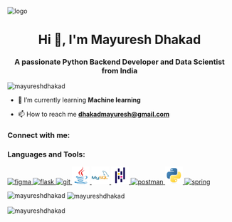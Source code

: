 ![logo](https://i0.wp.com/datapdx.org/wp-content/uploads/2022/03/Data-Catalog.jpg?resize=1024%2C717&ssl=1)
<h1 align="center">Hi 👋, I'm Mayuresh Dhakad</h1>
<h3 align="center">A passionate Python Backend Developer and Data Scientist from India</h3>

<p align="left"> <img src="https://komarev.com/ghpvc/?username=mayureshdhakad&label=Profile%20views&color=0e75b6&style=flat" alt="mayureshdhakad" /> </p>

- 🌱 I’m currently learning **Machine learning**

- 📫 How to reach me **dhakadmayuresh@gmail.com**

<h3 align="left">Connect with me:</h3>
<p align="left">
</p>

<h3 align="left">Languages and Tools:</h3>
<p align="left"> <a href="https://www.figma.com/" target="_blank" rel="noreferrer"> <img src="https://www.vectorlogo.zone/logos/figma/figma-icon.svg" alt="figma" width="40" height="40"/> </a> <a href="https://flask.palletsprojects.com/" target="_blank" rel="noreferrer"> <img src="https://www.vectorlogo.zone/logos/pocoo_flask/pocoo_flask-icon.svg" alt="flask" width="40" height="40"/> </a> <a href="https://git-scm.com/" target="_blank" rel="noreferrer"> <img src="https://www.vectorlogo.zone/logos/git-scm/git-scm-icon.svg" alt="git" width="40" height="40"/> </a> <a href="https://www.java.com" target="_blank" rel="noreferrer"> <img src="https://raw.githubusercontent.com/devicons/devicon/master/icons/java/java-original.svg" alt="java" width="40" height="40"/> </a> <a href="https://www.mysql.com/" target="_blank" rel="noreferrer"> <img src="https://raw.githubusercontent.com/devicons/devicon/master/icons/mysql/mysql-original-wordmark.svg" alt="mysql" width="40" height="40"/> </a> <a href="https://pandas.pydata.org/" target="_blank" rel="noreferrer"> <img src="https://raw.githubusercontent.com/devicons/devicon/2ae2a900d2f041da66e950e4d48052658d850630/icons/pandas/pandas-original.svg" alt="pandas" width="40" height="40"/> </a> <a href="https://postman.com" target="_blank" rel="noreferrer"> <img src="https://www.vectorlogo.zone/logos/getpostman/getpostman-icon.svg" alt="postman" width="40" height="40"/> </a> <a href="https://www.python.org" target="_blank" rel="noreferrer"> <img src="https://raw.githubusercontent.com/devicons/devicon/master/icons/python/python-original.svg" alt="python" width="40" height="40"/> </a> <a href="https://spring.io/" target="_blank" rel="noreferrer"> <img src="https://www.vectorlogo.zone/logos/springio/springio-icon.svg" alt="spring" width="40" height="40"/> </a> </p>

<p><img align="left" src="https://github-readme-stats.vercel.app/api/top-langs?username=mayureshdhakad&show_icons=true&locale=en&layout=compact" alt="mayureshdhakad" /></p>

<p>&nbsp;<img align="center" src="https://github-readme-stats.vercel.app/api?username=mayureshdhakad&show_icons=true&locale=en" alt="mayureshdhakad" /></p>

<p><img align="center" src="https://github-readme-streak-stats.herokuapp.com/?user=mayureshdhakad&" alt="mayureshdhakad" /></p>
